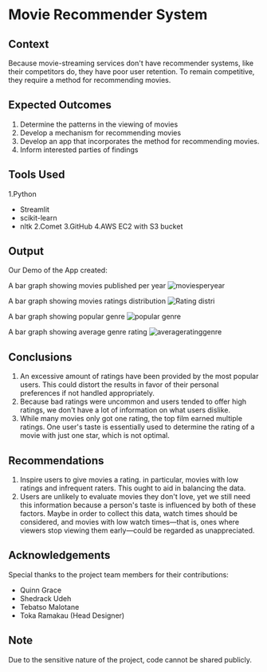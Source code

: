 # Movie Recommender System

## Context
Because movie-streaming services don't have recommender systems, like their competitors do, they have poor user retention. To remain competitive, they require a method for recommending movies.

## Expected Outcomes
1. Determine the patterns in the viewing of movies
2. Develop a mechanism for recommending movies
3. Develop an app that incorporates the method for recommending movies.
4. Inform interested parties of findings

## Tools Used
1.Python
  - Streamlit
  - scikit-learn
  - nltk
2.Comet
3.GitHub
4.AWS EC2 with S3 bucket

## Output

Our Demo of the App created: 


A bar graph showing movies published per year
![moviesperyear](https://github.com/Toka008/movie-recommender/assets/63381061/c2d706a0-079a-48b1-ad73-ede3a62f192d)

A bar graph showing movies ratings distribution
![Rating distri](https://github.com/Toka008/movie-recommender/assets/63381061/546a2518-9cc8-4187-9215-985aa152e6e9)

A bar graph showing popular genre
![popular genre](https://github.com/Toka008/movie-recommender/assets/63381061/bfd7c8c5-c178-4150-ac31-17f690553bf8)

A bar graph showing average genre rating
![averageratinggenre](https://github.com/Toka008/movie-recommender/assets/63381061/5790560b-effa-4d73-bb2e-990d2b3facb9)

## Conclusions
1. An excessive amount of ratings have been provided by the most popular users. This could distort the results in favor of their personal preferences if not handled appropriately.
2. Because bad ratings were uncommon and users tended to offer high ratings, we don't have a lot of information on what users dislike.
3. While many movies only got one rating, the top film earned multiple ratings. One user's taste is essentially used to determine the rating of a movie with just one star, which is not optimal.


## Recommendations
1. Inspire users to give movies a rating. in particular, movies with low ratings and infrequent raters. This ought to aid in balancing the data.
2. Users are unlikely to evaluate movies they don't love, yet we still need this information because a person's taste is influenced by both of these factors. Maybe in order to collect this data, watch times should be considered, and movies with low watch times—that is, ones where viewers stop viewing them early—could be regarded as unappreciated.

## Acknowledgements
Special thanks to the project team members for their contributions:

- Quinn Grace
- Shedrack Udeh
- Tebatso Malotane
- Toka Ramakau (Head Designer)

## Note
Due to the sensitive nature of the project, code cannot be shared publicly.

